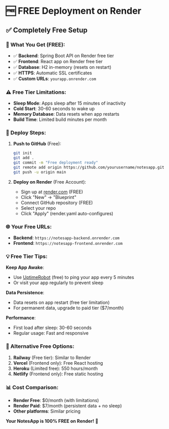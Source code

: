 # 🆓 FREE Deployment on Render

## ✅ Completely Free Setup

### 🎯 What You Get (FREE):
- ✅ **Backend**: Spring Boot API on Render free tier
- ✅ **Frontend**: React app on Render free tier  
- ✅ **Database**: H2 in-memory (resets on restart)
- ✅ **HTTPS**: Automatic SSL certificates
- ✅ **Custom URLs**: `yourapp.onrender.com`

### ⚠️ Free Tier Limitations:
- **Sleep Mode**: Apps sleep after 15 minutes of inactivity
- **Cold Start**: 30-60 seconds to wake up
- **Memory Database**: Data resets when app restarts
- **Build Time**: Limited build minutes per month

### 🚀 Deploy Steps:

1. **Push to GitHub** (Free):
   ```bash
   git init
   git add .
   git commit -m "Free deployment ready"
   git remote add origin https://github.com/yourusername/notesapp.git
   git push -u origin main
   ```

2. **Deploy on Render** (Free Account):
   - Sign up at [render.com](https://render.com) (FREE)
   - Click "New" → "Blueprint"
   - Connect GitHub repository (FREE)
   - Select your repo
   - Click "Apply" (render.yaml auto-configures)

### 🌐 Your Free URLs:
- **Backend**: `https://notesapp-backend.onrender.com`
- **Frontend**: `https://notesapp-frontend.onrender.com`

### 💡 Free Tier Tips:

**Keep App Awake**:
- Use [UptimeRobot](https://uptimerobot.com) (free) to ping your app every 5 minutes
- Or visit your app regularly to prevent sleep

**Data Persistence**:
- Data resets on app restart (free tier limitation)
- For permanent data, upgrade to paid tier ($7/month)

**Performance**:
- First load after sleep: 30-60 seconds
- Regular usage: Fast and responsive

### 🔧 Alternative Free Options:

1. **Railway** (Free tier): Similar to Render
2. **Vercel** (Frontend only): Free React hosting
3. **Heroku** (Limited free): 550 hours/month
4. **Netlify** (Frontend only): Free static hosting

### 📊 Cost Comparison:
- **Render Free**: $0/month (with limitations)
- **Render Paid**: $7/month (persistent data + no sleep)
- **Other platforms**: Similar pricing

**Your NotesApp is 100% FREE on Render!** 🎉